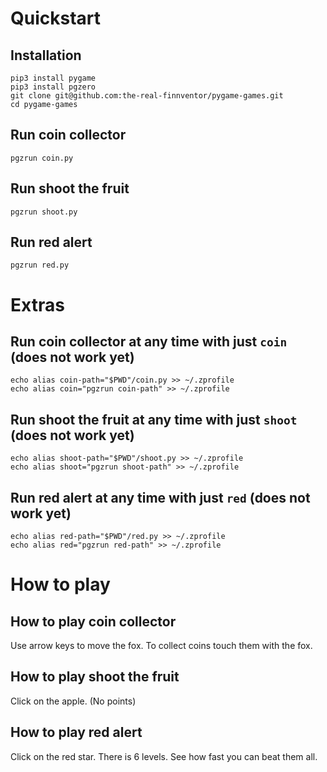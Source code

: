 # Quickstart
## Installation
```
pip3 install pygame
pip3 install pgzero
git clone git@github.com:the-real-finnventor/pygame-games.git
cd pygame-games
```

## Run coin collector
```
pgzrun coin.py
```

## Run shoot the fruit
```
pgzrun shoot.py
```

## Run red alert
```
pgzrun red.py
```

# Extras
## Run coin collector at any time with just `coin` (does not work yet)
```
echo alias coin-path="$PWD"/coin.py >> ~/.zprofile
echo alias coin="pgzrun coin-path" >> ~/.zprofile
```

## Run shoot the fruit at any time with just `shoot` (does not work yet)
```
echo alias shoot-path="$PWD"/shoot.py >> ~/.zprofile
echo alias shoot="pgzrun shoot-path" >> ~/.zprofile
```

## Run red alert at any time with just `red` (does not work yet)
```
echo alias red-path="$PWD"/red.py >> ~/.zprofile
echo alias red="pgzrun red-path" >> ~/.zprofile
```

# How to play
## How to play coin collector
Use arrow keys to move the fox. To collect coins touch them with the fox. 
## How to play shoot the fruit
Click on the apple. (No points)
## How to play red alert
Click on the red star. There is 6 levels. See how fast you can beat them all.
